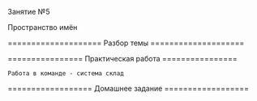 Занятие №5

Пространство имён

==================== Разбор темы ====================

================ Практическая работа ================

	Работа в команде - система склад

================== Домашнее задание ==================